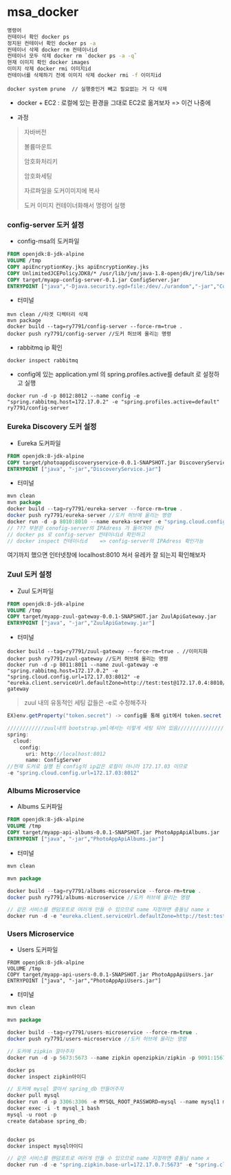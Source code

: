 # msa_docker

```cmd
명령어
컨테이너 확인 docker ps
정지된 컨테이너 확인 docker ps -a
컨테이너 삭제 docker rm 컨테이너id
컨테이너 모두 삭제 docker rm `docker ps -a -q`
현재 이미지 확인 docker images
이미지 삭제 docker rmi 이미지id
컨테이너를 삭제하기 전에 이미지 삭제 docker rmi -f 이미지id
```





```
docker system prune  // 실행중인거 빼고 필요없는 거 다 삭제
```

- docker + EC2 : 로컬에 있는 환경을 그대로 EC2로 옮겨보자 => 이건 나중에

- 과정

> 자바버전
>
> 볼륨마운트
>
> 암호화처리키
>
> 암호화세팅
>
> 자르파일을 도커이미지에 복사
>
> 도커 이미지 컨테이너화해서 명령어 실행



### config-server 도커 설정

- config-msa의 도커파일

```dockerfile
FROM openjdk:8-jdk-alpine
VOLUME /tmp
COPY apiEncryptionKey.jks apiEncryptionKey.jks
COPY UnlimitedJCEPolicyJDK8/* /usr/lib/jvm/java-1.8-openjdk/jre/lib/security/
COPY target/myapp-config-server-0.1.jar ConfigServer.jar
ENTRYPOINT ["java","-Djava.security.egd=file:/dev/./urandom","-jar","ConfigServer.jar"]
```

- 터미널

```shell
mvn clean //타겟 디렉터리 삭제
mvn package
docker build --tag=ry7791/config-server --force-rm=true .
docker push ry7791/config-server //도커 허브에 올리는 명령

```

- rabbitmq ip 확인

```shell
docker inspect rabbitmq
```

- config에 있는 application.yml 의  spring.profiles.active를 default 로 설정하고 실행

```shell
docker run -d -p 8012:8012 --name config -e "spring.rabbitmq.host=172.17.0.2" -e "spring.profiles.active=default" ry7791/config-server
```



### Eureka Discovery 도커 설정

- Eureka 도커파일

```dockerfile
FROM openjdk:8-jdk-alpine
COPY target/photoappdiscoveryservice-0.0.1-SNAPSHOT.jar DiscoveryService.jar
ENTRYPOINT ["java", "-jar","DiscoveryService.jar"]
```

- 터미널

```java
mvn clean
mvn package
docker build --tag=ry7791/eureka-server --force-rm=true .
docker push ry7791/eureka-server //도커 허브에 올리는 명령
docker run -d -p 8010:8010 --name eureka-server -e "spring.cloud.config.url=???:8012" ry7791/eureka-server
// ??? 부분은 conofig-server의 IPAdress 가 들어가야 한다
// docker ps 로 config-server 컨테이너id 확인하고
// docker inspect 컨테이너id    => config-server의 IPAdress 확인가능
```

여기까지 했으면 인터넷창에 localhost:8010 쳐서 유레카 잘 되는지 확인해보자



### Zuul 도커 설정

- Zuul 도커파일

```dockerfile
FROM openjdk:8-jdk-alpine
VOLUME /tmp
COPY target/myapp-zuul-gateway-0.0.1-SNAPSHOT.jar ZuulApiGateway.jar
ENTRYPOINT ["java", "-jar","ZuulApiGateway.jar"]
```

- 터미널

```shell
docker build --tag=ry7791/zuul-gateway --force-rm=true . //이미지화
docker push ry7791/zuul-gateway //도커 허브에 올리는 명령
docker run -d -p 8011:8011 --name zuul-gateway -e "spring.rabbitmq.host=172.17.0.2" -e "spring.cloud.config.url=172.17.03:8012" -e "eureka.client.serviceUrl.defaultZone=http://test:test@172.17.0.4:8010/eureka/"ry7791/zuul-gateway
```

> zuul 내의 유동적인 세팅 값들은 -e로 수정해주자

```java
EX)env.getProperty("token.secret") -> config를 통해 git에서 token.secret 가져옴

////////////zuul내의 bootstrap.yml에서는 이렇게 세팅 되어 있음//////////////////
spring:
  cloud:
    config:
      uri: http://localhost:8012
      name: ConfigServer
//현재 도커로 실행 된 config의 ip값은 로컬이 아니라 172.17.03 이므로
-e "spring.cloud.config.url=172.17.03:8012"
```



### Albums Microservice

- Albums 도커파일

```dockerfile
FROM openjdk:8-jdk-alpine
VOLUME /tmp
COPY target/myapp-api-albums-0.0.1-SNAPSHOT.jar PhotoAppApiAlbums.jar
ENTRYPOINT ["java", "-jar","PhotoAppApiAlbums.jar"]
```

- 터미널

```java
mvn clean

mvn package

docker build --tag=ry7791/albums-microservice --force-rm=true .
docker push ry7791/albums-microservice //도커 허브에 올리는 명령

// 같은 서비스를 랜덤포트로 여러개 만들 수 있으므로 name 지정하면 충돌남 name x
docker run -d -e "eureka.client.serviceUrl.defaultZone=http://test:test@172.17.0.4:8010/eureka/" -e "server.port=30000" -p 30000:30000 ry7791/albums-microservice

```





### Users Microservice

- Users 도커파일

```
FROM openjdk:8-jdk-alpine
VOLUME /tmp
COPY target/myapp-api-users-0.0.1-SNAPSHOT.jar PhotoAppApiUsers.jar
ENTRYPOINT ["java", "-jar","PhotoAppApiUsers.jar"]
```

- 터미널

```java
mvn clean

mvn package

docker build --tag=ry7791/users-microservice --force-rm=true .
docker push ry7791/users-microservice //도커 허브에 올리는 명령

// 도커에 zipkin 깔아주자
docker run -d -p 5673:5673 --name zipkin openzipkin/zipkin -p 9091:15673 --restart=unless-stopped -e ZIPKIN_DEFAULT_USER=admin -e ZIPKIN_DEFAULT_PASS=admin zipkin:management

docker ps
docker inspect zipkin아이디

// 도커에 mysql 깔아서 spring_db 만들어주자
docker pull mysql
docker run -d -p 3306:3306 -e MYSQL_ROOT_PASSWORD=mysql --name mysql1 mysql
docker exec -i -t mysql_1 bash
mysql -u root -p
create database spring_db;


docker ps
docker inspect mysql아이디

// 같은 서비스를 랜덤포트로 여러개 만들 수 있으므로 name 지정하면 충돌남 name x
docker run -d -e "spring.zipkin.base-url=172.17.0.7:5673" -e "spring.cloud.config.url=172.17.03:8012" -e "spring.rabbitmq.host=172.17.0.2" -e "eureka.client.serviceUrl.defaultZone=http://test:test@172.17.0.4:8010/eureka/" -e "server.port=40000" -e "spring.datasource.url=jdbc:mysql://172.17.0.8:3306/spring_db?serverTimezone=UTC&characterEncoding=UTF-8"-p 40000:40000 ry7791/users-microservice

```

